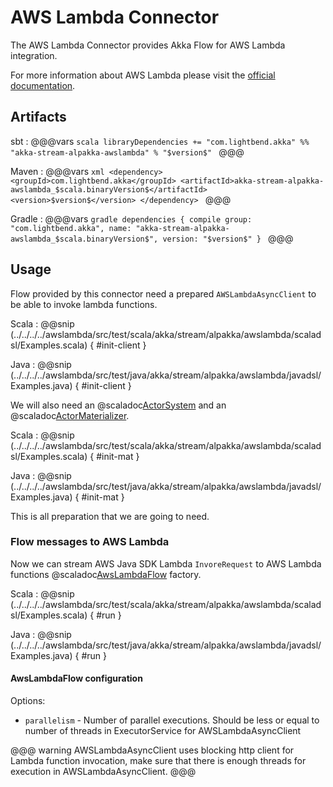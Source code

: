 # AWS Lambda Connector
The AWS Lambda Connector provides Akka Flow for AWS Lambda integration.

For more information about AWS Lambda please visit the [official documentation](https://aws.amazon.com/documentation/lambda/).

## Artifacts

sbt
:   @@@vars
    ```scala
    libraryDependencies += "com.lightbend.akka" %% "akka-stream-alpakka-awslambda" % "$version$"
    ```
    @@@

Maven
:   @@@vars
    ```xml
    <dependency>
      <groupId>com.lightbend.akka</groupId>
      <artifactId>akka-stream-alpakka-awslambda_$scala.binaryVersion$</artifactId>
      <version>$version$</version>
    </dependency>
    ```
    @@@

Gradle
:   @@@vars
    ```gradle
    dependencies {
      compile group: "com.lightbend.akka", name: "akka-stream-alpakka-awslambda_$scala.binaryVersion$", version: "$version$"
    }
    ```
    @@@

## Usage

Flow provided by this connector need a prepared `AWSLambdaAsyncClient` to be able to invoke lambda functions.

Scala
: @@snip (../../../../awslambda/src/test/scala/akka/stream/alpakka/awslambda/scaladsl/Examples.scala) { #init-client }

Java
: @@snip (../../../../awslambda/src/test/java/akka/stream/alpakka/awslambda/javadsl/Examples.java) { #init-client }

We will also need an @scaladoc[ActorSystem](akka.actor.ActorSystem) and an @scaladoc[ActorMaterializer](akka.stream.ActorMaterializer).

Scala
: @@snip (../../../../awslambda/src/test/scala/akka/stream/alpakka/awslambda/scaladsl/Examples.scala) { #init-mat }

Java
: @@snip (../../../../awslambda/src/test/java/akka/stream/alpakka/awslambda/javadsl/Examples.java) { #init-mat }

This is all preparation that we are going to need.

### Flow messages to AWS Lambda

Now we can stream AWS Java SDK Lambda `InvoreRequest` to AWS Lambda functions
@scaladoc[AwsLambdaFlow](akka.stream.alpakka.awslambda.scaladsl.AwsLambdaFlow$) factory.

Scala
: @@snip (../../../../awslambda/src/test/scala/akka/stream/alpakka/awslambda/scaladsl/Examples.scala) { #run }

Java
: @@snip (../../../../awslambda/src/test/java/akka/stream/alpakka/awslambda/javadsl/Examples.java) { #run }

#### AwsLambdaFlow configuration

Options:

 - `parallelism` - Number of parallel executions. Should be less or equal to number of threads in ExecutorService for AWSLambdaAsyncClient

@@@ warning
AWSLambdaAsyncClient uses blocking http client for Lambda function invocation, make sure that there is enough threads for execution in AWSLambdaAsyncClient.
@@@
